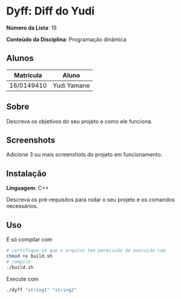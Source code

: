 # Dyff: Diff do Yudi

**Número da Lista**: 19

**Conteúdo da Disciplina**: Programação dinâmica

## Alunos
|Matrícula | Aluno |
| -- | -- |
| 16/0149410  |  Yudi Yamane |

## Sobre 
Descreva os objetivos do seu projeto e como ele funciona. 

## Screenshots
Adicione 3 ou mais screenshots do projeto em funcionamento.

## Instalação 
**Linguagem**: C++

Descreva os pré-requisitos para rodar o seu projeto e os comandos necessários.

## Uso 
É só compilar com

```sh
# certifique-se que o arquivo tem permissão de execução com
chmod +x build.sh
# compile
./build.sh
```

Execute com 

```sh
./dyff "string1" "string2"
```



